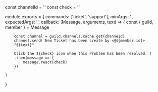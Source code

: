 const channelId = ''
const check = ''

module.exports = {
    commands: ['ticket', 'support'],
    minArgs: 1,
    expectedArgs: '<message>',
    callback: (Message, arguments, text) => {
        const { guild, member } = Message

        const channel = guild.channels.cache.get(channeId)
        channel.send(`New Ticket has been create by <@${member.id}>
        "${text}"
        
        Click the ${check} icon when this Problem has been resolved.`)
        .then(message => {
            message.react(check)
        })
        
    }
}